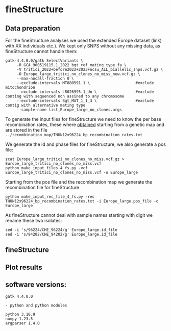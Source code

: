 # fineStructure
## Data preparation

For the fineStructure analyses we used the extended Europe dataset (link) with XX individuals etc.).
We kept only SNPS without any missing data, as fineStructure cannot handle them: 

```
gatk-4.4.0.0/gatk SelectVariants \
     -R GCA_900519115.1_2022_bgt_ref_mating_type.fa \
     -V tritici_2022+before2022+2023+ncsu_ALL_biallelic_snps.vcf.gz \
     -O Europe_large_tritici_no_clones_no_miss_new.vcf.gz \
     --max-nocall-fraction 0 \
     --exclude-intervals MT880591.1 \                    #exclude mitochondrion
     --exclude-intervals LR026995.1_Un \                 #exclude conting with sequenced non assined to any chromosome
     --exclude-intervals Bgt_MAT_1_1_3 \                 #exclude contig with alternative mating type
     --sample-name list_Europe_large_no_clones.args      
```



To generate the input files for fineStructure we need to know the per base recombination rates, these where [obtained](../recombination_map/recombination_map.md) starting from a genetic map and are stored in the file `../recombination_map/THUN12x96224_bp_recombination_rates.txt`

We generate the id and phase files for fineStructure, we also generate a pos file:

```
zcat Europe_large_tritici_no_clones_no_miss.vcf.gz > Europe_large_tritici_no_clones_no_miss.vcf
python make_input_files_4_fs.py -vcf Europe_large_tritici_no_clones_no_miss.vcf -o Europe_large
```

Starting from the pos file and the recombination map we generate the recombination file for fineStructure

```
python make_input_rec_file_4_fs.py -rec THUN12x96224_bp_recombination_rates.txt -i Europe_large.pos_file -o Europe_large
```


As fineStructure cannot deal with sample names starting with digit we rename these two isolates:
```
sed -i 's/96224/CHE_96224/g' Europe_large.id_file
sed -i 's/94202/CHE_94202/g' Europe_large.id_file
```

## fineStructure

## Plot results 

## software versions:
```
gatk 4.4.0.0

- python and python modules

python 3.10.9
numpy 1.23.5    
argparser 1.4.0
```
